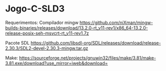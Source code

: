 # Jogo-C-SLD3

Requerimentos: Compilador mingw https://github.com/niXman/mingw-builds-binaries/releases/download/13.2.0-rt_v11-rev1/x86_64-13.2.0-release-posix-seh-msvcrt-rt_v11-rev1.7z


Pacote SDL https://github.com/libsdl-org/SDL/releases/download/release-2.30.3/SDL2-devel-2.30.3-mingw.tar.gz

Make: https://sourceforge.net/projects/gnuwin32/files/make/3.81/make-3.81.exe/download?use_mirror=iweb&download=